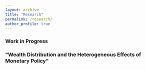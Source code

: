 ```yaml
---
layout: archive
title: "Research"
permalink: /research/
author_profile: true
---
```


### Work in Progress

### "Wealth Distribution and the Heterogeneous Effects of Monetary Policy"

<!-- abstract
<details>
<summary>Abstract</summary>
<br>  
Text
</details> -->

